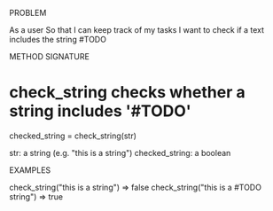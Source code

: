 PROBLEM

As a user
So that I can keep track of my tasks
I want to check if a text includes the string #TODO

METHOD SIGNATURE

# check_string checks whether a string includes '#TODO'
checked_string = check_string(str)

str: a string (e.g. "this is a string")
checked_string: a boolean

EXAMPLES

check_string("this is a string") => false
check_string("this is a #TODO string") => true

